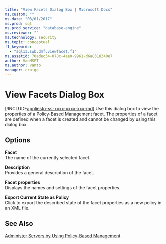 ```yaml
---
title: "View Facets Dialog Box | Microsoft Docs"
ms.custom: ""
ms.date: "03/01/2017"
ms.prod: sql
ms.prod_service: "database-engine"
ms.reviewer: ""
ms.technology: security
ms.topic: conceptual
f1_keywords: 
  - "sql13.swb.dmf.viewfacet.f1"
ms.assetid: 70adec34-078c-4ae0-9961-d6a8318340e7
author: VanMSFT
ms.author: vanto
manager: craigg
---
```

# View Facets Dialog Box
[!INCLUDE[appliesto-ss-xxxx-xxxx-xxx-md](../../includes/appliesto-ss-xxxx-xxxx-xxx-md.md)]
  Use this dialog box to view the properties of a Policy-Based Management facet. The properties of a facet are defined when a facet is created and cannot be changed by using this dialog box.  
  
## Options  
 **Facet**  
 The name of the currently selected facet.  
  
 **Description**  
 Provides a general description of the facet.  
  
 **Facet properties**  
 Displays the names and settings of the facet properties.  
  
 **Export Current State as Policy**  
 Click to export the described state of the facet properties as a new policy in an XML file.  
  
## See Also  
 [Administer Servers by Using Policy-Based Management](../../relational-databases/policy-based-management/administer-servers-by-using-policy-based-management.md)  
  
  
